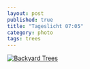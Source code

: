 ```yaml
---
layout: post
published: true
title: "Tageslicht 07:05"
category: photo
tags: trees
---
```


[![Backyard Trees](http://37.media.tumblr.com/e761b3fbae32856c66fc2f6f36f792cd/tumblr_n4hg9pLW5O1rive1ro1_500.jpg)](http://dr3wh0.tumblr.com/post/83611762385)